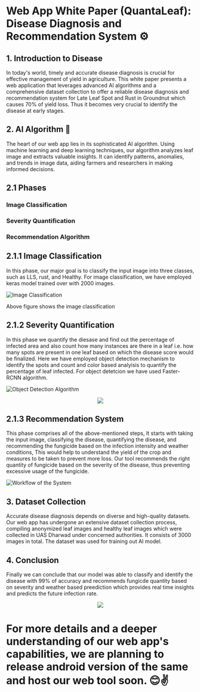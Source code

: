 # Web App White Paper (QuantaLeaf): Disease Diagnosis and Recommendation System ⚙

## 1. Introduction to Disease

In today's world, timely and accurate disease diagnosis is crucial for effective management of yield in agriculture. This white paper presents a web application that leverages advanced AI algorithms and a comprehensive dataset collection to offer a reliable disease diagnosis and recommendation system for Late Leaf Spot and Rust in Groundnut which causes 70% of yield loss. Thus it becomes very crucial to identify the disease at early stages.

## 2. AI Algorithm 🤖

The heart of our web app lies in its sophisticated AI algorithm. Using machine learning and deep learning techniques, our algorithm analyzes leaf image and extracts valuable insights. It can identify patterns, anomalies, and trends in image data, aiding farmers and researchers in making informed decisions.

## 2.1 Phases  

### Image Classification
### Severity Quantification
### Recommendation Algorithm 

## 2.1.1 Image Classification 

In this phase, our major goal is to classify the input image into three classes, such as LLS, rust, and Healthy. For image classification, we have employed keras model trained over with 2000 images.

![Image Classification](https://github.com/VittalAB/Quanta-Leaf-/assets/59869004/a7a29148-0d4b-470d-9b1e-3e2d7a662921)

Above figure shows the image classification 

## 2.1.2 Severity Quantification 

In this phase we quantify the diesase and find out the percentage of infected area and also count how many instances are there in a leaf i.e. how many spots are present in one leaf based on which the disease score would be finalized. Here we have employed object detection mechanism to identify the spots and count and color based analyisis to quantify the percentage of leaf infected. For object detetcion we have used Faster-RCNN algorithm.

![Object Detection Algorithm](https://github.com/VittalAB/Quanta-Leaf-/assets/59869004/1cca4ecf-8224-4568-b553-deb5780cc021)

<p align="center">
  <img src="https://github.com/VittalAB/Quanta-Leaf-/assets/59869004/bf59bcb1-1af9-46a3-8eec-08e237cd8074" />
</p>

## 2.1.3 Recommendation System 

This phase comprises all of the above-mentioned steps, It starts with taking the input image, classifying the disease, quantifying the disease, and recommending the fungicide based on the infection intensity and weather conditions, This would help to understand the yield of the crop and measures to be taken to prevent more loss. Our tool recommends the right quantity of fungicide based on the severity of the disease, thus preventing excessive usage of the fungicide.

![Workflow of the System ](https://github.com/VittalAB/Quanta-Leaf-/assets/59869004/1aa96619-8375-4b62-a249-fbaf96d9c315)


## 3. Dataset Collection

Accurate disease diagnosis depends on diverse and high-quality datasets. Our web app has undergone an extensive dataset collection process, compiling anonymized leaf images and healthy leaf images which were collected in UAS Dharwad under concerned authorities. It consists of 3000 images in total. The dataset was used for training out AI model.

## 4. Conclusion

Finally we can conclude that our model was able to classify and identify the disease with 99% of accuracy and recommends fungicde quantity based on severity and weather based preediction which provides real time insights and predicts the future infection rate.


<p align="center">
  <img src="https://github.com/VittalAB/Quanta-Leaf-/assets/59869004/e7e34a65-6e39-452d-a7e8-55e393350847" />
</p>

# For more details and a deeper understanding of our web app's capabilities, we are planning to release android version of the same and host our web tool soon. 😊✌



